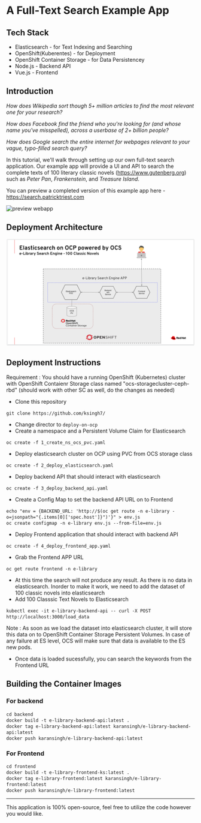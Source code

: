 # A Full-Text Search Example App

## Tech Stack
- Elasticsearch - for Text Indexing and Searching 
- OpenShift(Kuberentes) - for Deployment
- OpenShift Container Storage - for Data Persistencey
- Node.js - Backend API
- Vue.js - Frontend

## Introduction

*How does Wikipedia sort though 5+ million articles to find the most relevant one for your research?*

*How does Facebook find the friend who you're looking for (and whose name you've misspelled), across a userbase of 2+ billion people?*

*How does Google search the entire internet for webpages relevant to your vague, typo-filled search query?*

In this tutorial, we'll walk through setting up our own full-text search application.  Our example app will provide a UI and API to search the complete texts of 100 literary classic novels (https://www.gutenberg.org) such as *Peter Pan*, *Frankenstein*, and *Treasure Island*.

You can preview a completed version of this example app here - https://search.patricktriest.com

![preview webapp](https://cdn.patricktriest.com/blog/images/posts/elastic-library/sample_4_0.png)

## Deployment Architecture

![Architecture](image-1.png)


## Deployment Instructions 

Requirement : You should have a running OpenShift (Kubernetes) cluster with OpenShift Contaienr Storage class named "ocs-storagecluster-ceph-rbd" (should work with other SC as well, do the changes as needed)

- Clone this repository
```
git clone https://github.com/ksingh7/
```
- Change director to ``deploy-on-ocp``
- Create a namespace and a Persistent Volume Claim for Elasticsearch
```
oc create -f 1_create_ns_ocs_pvc.yaml
```
- Deploy elasticsearch cluster on OCP using PVC from OCS storage class
```
oc create -f 2_deploy_elasticsearch.yaml
```
- Deploy backend API that should interact with elasticsearch
```
oc create -f 3_deploy_backend_api.yaml
```
- Create a Config Map to set the backend API URL on to Frontend
```
echo "env = {BACKEND_URL: 'http://$(oc get route -n e-library -o=jsonpath="{.items[0]['spec.host']}")'}" > env.js
oc create configmap -n e-library env.js --from-file=env.js
```
- Deploy Frontend application that should interact with backend API
```
oc create -f 4_deploy_frontend_app.yaml
```
- Grab the Frontend APP URL
```
oc get route frontend -n e-library
```
- At this time the search will not produce any result. As there is no data in elasticsearch. Inorder to make it work, we need to add the dataset of 100 classic novels into elasticsearch
- Add 100 Classsic Text Novels to Elasticsearch
```
kubectl exec -it e-library-backend-api -- curl -X POST http://localhost:3000/load_data
```
Note : As soon as we load the dataset into elasticsearch cluster, it will store this data on to OpenShift Container Storage Persistent Volumes. In case of any failure at ES level, OCS will make sure that data is available to the ES new pods.

- Once data is loaded sucessfully, you can search the keywords from the Frontend URL

## Building the Container Images

### For backend
```
cd backend
docker build -t e-library-backend-api:latest .
docker tag e-library-backend-api:latest karansingh/e-library-backend-api:latest
docker push karansingh/e-library-backend-api:latest
```
### For Frontend
```
cd frontend
docker build -t e-library-frontend-ks:latest .
docker tag e-library-frontend:latest karansingh/e-library-frontend:latest
docker push karansingh/e-library-frontend:latest
```
---
This application is 100% open-source, feel free to utilize the code however you would like.
